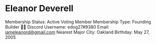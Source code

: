# Eleanor Deverell

Membership Status: Active Voting Member
Membership Type: Founding Builder 🧑‍🚀 
Discord Username: edog27#9380
Email: iameleanord@gmail.com
Nearest Major City: Oakland
Birthday: May 27, 2005
